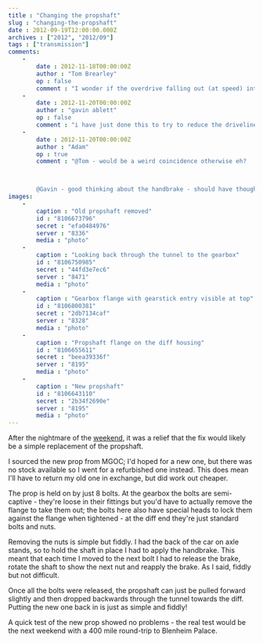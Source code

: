 ```yaml
---
title : "Changing the propshaft"
slug : "changing-the-propshaft"
date : 2012-09-19T12:00:00.000Z
archives : ["2012", "2012/09"]
tags : ["transmission"]
comments:
    -
        date : 2012-11-18T00:00:00Z
        author : "Tom Brearley"
        op : false
        comment : "I wonder if the overdrive falling out (at speed) into 4th gear showed up a vibration resonance in the prop shaft at high revs that caused it to fail? Hard to think how loss of gear oil and bad prop shaft would be connected otherwise... Glad you got it all sorted in time anyway! Liking the blog very much."
    -
        date : 2012-11-20T00:00:00Z
        author : "gavin ablett"
        op : false
        comment : "i have just done this to try to reduce the driveline clonks.  the spines on mine and quite a lot of rotational movement.  like you i hand the baxk axle up on stands.  As i am getting the wheels powdercoated and new tyres fitted.  i found i could simply pull on the handbrake link cable on the back axle inorder to lock up the prop whilst i loosend the nuts."
    -
        date : 2012-11-20T00:00:00Z
        author : "Adam"
        op : true
        comment : "@Tom - would be a weird coincidence otherwise eh?



        @Gavin - good thinking about the handbrake - should have thought of that!"
images:
    -
        caption : "Old propshaft removed"
        id : "8106673796"
        secret : "efa0484976"
        server : "8336"
        media : "photo"
    -
        caption : "Looking back through the tunnel to the gearbox"
        id : "8106750985"
        secret : "44fd3e7ec6"
        server : "8471"
        media : "photo"
    -
        caption : "Gearbox flange with gearstick entry visible at top"
        id : "8106800381"
        secret : "2db7134caf"
        server : "8328"
        media : "photo"
    -
        caption : "Propshaft flange on the diff housing"
        id : "8106655611"
        secret : "beea39336f"
        server : "8195"
        media : "photo"
    -
        caption : "New propshaft"
        id : "8106643110"
        secret : "2b34f2690e"
        server : "8195"
        media : "photo"
---
```


After the nightmare of the <a href="/posts/oil-and-propshaft-woes">weekend</a>, it was a relief that the fix would likely be a simple replacement of the propshaft.


I sourced the new prop from MGOC; I'd hoped for a new one, but there was no stock available so I went for a refurbished one instead. This does mean I'll have to return my old one in exchange, but did work out cheaper.


The prop is held on by just 8 bolts. At the gearbox the bolts are semi-captive - they're loose in their fittings but you'd have to actually remove the flange to take them out; the bolts here also have special heads to lock them against the flange when tightened - at the diff end they're just standard bolts and nuts.


Removing the nuts is simple but fiddly. I had the back of the car on axle stands, so to hold the shaft in place I had to apply the handbrake. This meant that each time I moved to the next bolt I had to release the brake, rotate the shaft to show the next nut and reapply the brake. As I said, fiddly but not difficult.


Once all the bolts were released, the propshaft can just be pulled forward slightly and then dropped backwards through the tunnel towards the diff. Putting the new one back in is just as simple and fiddly!


A quick test of the new prop showed no problems - the real test would be the next weekend with a 400 mile round-trip to Blenheim Palace.